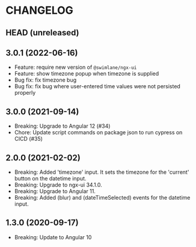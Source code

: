 # CHANGELOG

## HEAD (unreleased)

## 3.0.1 (2022-06-16)

- Feature: require new version of `@swimlane/ngx-ui`
- Feature: show timezone popup when timezone is supplied
- Bug fix: fix timezone bug
- Bug fix: fix bug where user-entered time values were not persisted properly

## 3.0.0 (2021-09-14)

- Breaking: Upgrade to Angular 12 (#34)
- Chore: Update script commands on package json to run cypress on CICD (#35)

## 2.0.0 (2021-02-02)

- Breaking: Added 'timezone' input. It sets the timezone for the 'current' button on the datetime input.
- Breaking: Upgrade to ngx-ui 34.1.0.
- Breaking: Upgrade to Angular 11.
- Breaking: Added (blur) and (dateTimeSelected) events for the datetime input.

## 1.3.0 (2020-09-17)

- Breaking: Update to Angular 10

